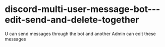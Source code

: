 # discord-multi-user-message-bot---edit-send-and-delete-together
U can send messages through the bot and another Admin can edit these messages

